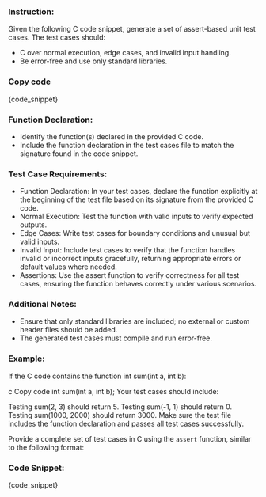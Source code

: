 ### Instruction:
Given the following C code snippet, generate a set of assert-based unit test cases. The test cases should:

- C over normal execution, edge cases, and invalid input handling.
- Be error-free and use only standard libraries.

### Copy code
{code_snippet}

### Function Declaration:
- Identify the function(s) declared in the provided C code.
- Include the function declaration in the test cases file to match the signature found in the code snippet.
### Test Case Requirements:
- Function Declaration: In your test cases, declare the function explicitly at the beginning of the test file based on its signature from the provided C code.
- Normal Execution: Test the function with valid inputs to verify expected outputs.
- Edge Cases: Write test cases for boundary conditions and unusual but valid inputs.
- Invalid Input: Include test cases to verify that the function handles invalid or incorrect inputs gracefully, returning appropriate errors or default values where needed.
- Assertions: Use the assert function to verify correctness for all test cases, ensuring the function behaves correctly under various scenarios.
### Additional Notes:
- Ensure that only standard libraries are included; no external or custom header files should be added.
- The generated test cases must compile and run error-free.
### Example:
If the C code contains the function int sum(int a, int b):

c
Copy code
int sum(int a, int b);
Your test cases should include:

Testing sum(2, 3) should return 5.
Testing sum(-1, 1) should return 0.
Testing sum(1000, 2000) should return 3000.
Make sure the test file includes the function declaration and passes all test cases successfully.

Provide a complete set of test cases in C using the `assert` function, similar to the following format:
### Code Snippet:
{code_snippet}
